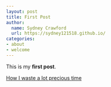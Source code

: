 ```yaml
---
layout: post
title: First Post
author:
  name: Sydney Crawford 
  url: https://sydney121518.github.io/
categories:
- about
- welcome
---
```


This is my **first post**.

[How I waste a lot precious time](https://www.netflix.com/browse)
